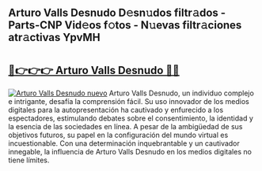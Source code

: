 ## Arturo Valls Desnudo D𝚎sn𝚞dos filtr𝚊dos - Parts-CNP Vid𝚎os f𝚘tos - N𝚞evas filtr𝚊ciones atr𝚊ctivas YpvMH

# <h2><a href="http://mb3cvg.tromn.icu/?c=Arturo+Valls+Desnudo">🔗👉👉👉 Arturo Valls Desnudo 🔗🔗</a></h2>

[![Arturo Valls Desnudo nuevo](https://i.imgur.com/pEAQMta.gif)](http://mb3cvg.tromn.icu/?c=Arturo+Valls+Desnudo)
Arturo Valls Desnudo, un individuo complejo e intrigante, desafía la comprensión fácil. Su uso innovador de los medios digitales para la autopresentación ha cautivado y enfurecido a los espectadores, estimulando debates sobre el consentimiento, la identidad y la esencia de las sociedades en línea. A pesar de la ambigüedad de sus objetivos futuros, su papel en la configuración del mundo virtual es incuestionable. Con una determinación inquebrantable y un cautivador innegable, la influencia de Arturo Valls Desnudo en los medios digitales no tiene límites.

